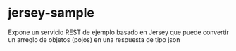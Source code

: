 # jersey-sample
Expone un servicio REST de ejemplo basado en Jersey que puede convertir un arreglo de objetos (pojos) en una respuesta de tipo json
